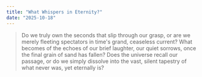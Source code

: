 ```yaml
---
title: "What Whispers in Eternity?"
date: "2025-10-18"
---
```


> Do we truly own the seconds that slip through our grasp, or are we merely fleeting spectators in time's grand, ceaseless current? What becomes of the echoes of our brief laughter, our quiet sorrows, once the final grain of sand has fallen? Does the universe recall our passage, or do we simply dissolve into the vast, silent tapestry of what never was, yet eternally is?
